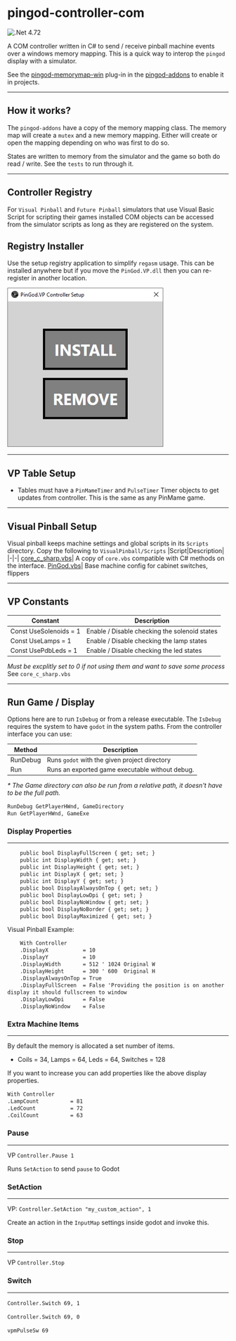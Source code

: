 ﻿# pingod-controller-com
![.Net](https://img.shields.io/badge/.NET-5C2D91?style=for-the-badge&logo=.net&logoColor=white) 4.72

A COM controller written in C# to send / receive pinball machine events over a windows memory mapping. This is a quick way to interop the `pingod` display with a simulator.

See the [pingod-memorymap-win](http://github.com/FlippingFlips/pingod-addons/addons/pingod-memorymap-win) plug-in in the [pingod-addons](http://github.com/FlippingFlips/pingod-addons/pingod-addons) to enable it in projects.

---
## How it works?
The `pingod-addons` have a copy of the memory mapping class. The memory map will create a `mutex` and a new memory mapping. Either will create or open the mapping depending on who was first to do so.

States are written to memory from the simulator and the game so both do read / write. See the `tests` to run through it.

---
## Controller Registry
For `Visual Pinball` and `Future Pinball` simulators that use Visual Basic Script for scripting their games installed COM objects can be accessed from the simulator scripts as long as they are registered on the system.

## Registry Installer
Use the setup registry application to simplify `regasm` usage. This can be installed anywhere but if you move the `PinGod.VP.dll` then you can re-register in another location.

![image](screen.jpg)

---
## VP Table Setup
- Tables must have a `PinMameTimer` and `PulseTimer` Timer objects to get updates from controller. This is the same as any PinMame game.

---
## Visual Pinball Setup
Visual pinball keeps machine settings and global scripts in its `Scripts` directory. Copy the following to `VisualPinball/Scripts`
|Script|Description|
|-|-|
[core_c_sharp.vbs](PinGod.VP.Domain/Scripts/core_c_sharp.vbs)| A copy of `core.vbs` compatible with C# methods on the interface.
[PinGod.vbs](PinGod.VP.Domain/Scripts/PinGod.vbs)| Base machine config for cabinet switches, flippers

---
## VP Constants

|Constant|Description|
|-|-|
|Const UseSolenoids = 1|Enable / Disable checking the solenoid states|
|Const UseLamps = 1|Enable / Disable checking the lamp states|
|Const UsePdbLeds = 1|Enable / Disable checking the led states|

*Must be excplitly set to 0 if not using them and want to save some process* See `core_c_sharp.vbs`

---
## Run Game / Display
Options here are to run `IsDebug` or from a release executable. The `IsDebug` requires the system to have `godot` in the system paths. From the controller interface you can use:

|Method|Description|
|-|-|
RunDebug|Runs `godot` with the given project directory
Run|Runs an exported game executable without debug.

_* The Game directory can also be run from a relative path, it doesn't have to be the full path._

```
RunDebug GetPlayerHWnd, GameDirectory
Run GetPlayerHWnd, GameExe
```

### Display Properties
---

```
	public bool DisplayFullScreen { get; set; }
	public int DisplayWidth { get; set; }
	public int DisplayHeight { get; set; }
	public int DisplayX { get; set; }
	public int DisplayY { get; set; }
	public bool DisplayAlwaysOnTop { get; set; }
	public bool DisplayLowDpi { get; set; }
	public bool DisplayNoWindow { get; set; }
	public bool DisplayNoBorder { get; set; }
	public bool DisplayMaximized { get; set; }
```	

Visual Pinball Example:

```
	With Controller
	.DisplayX			= 10
	.DisplayY			= 10
	.DisplayWidth 		= 512 ' 1024 Original W
	.DisplayHeight 		= 300 ' 600  Original H
	.DisplayAlwaysOnTop = True
	.DisplayFullScreen 	= False 'Providing the position is on another display it should fullscreen to window
	.DisplayLowDpi 		= False
	.DisplayNoWindow 	= False
```

### Extra Machine Items
---

By default the memory is allocated a set number of items.

- Coils = 34, Lamps = 64, Leds  = 64, Switches = 128

If you want to increase you can add properties like the above display properties.

```
With Controller
.LampCount			= 81
.LedCount			= 72
.CoilCount			= 63
```

### Pause
---

VP `Controller.Pause 1`

Runs `SetAction` to send `pause` to Godot

### SetAction
---

VP: `Controller.SetAction "my_custom_action", 1`

Create an action in the `InputMap` settings inside godot and invoke this.

### Stop
---

VP `Controller.Stop`

### Switch
---

`Controller.Switch 69, 1`

`Controller.Switch 69, 0`

`vpmPulseSw 69`